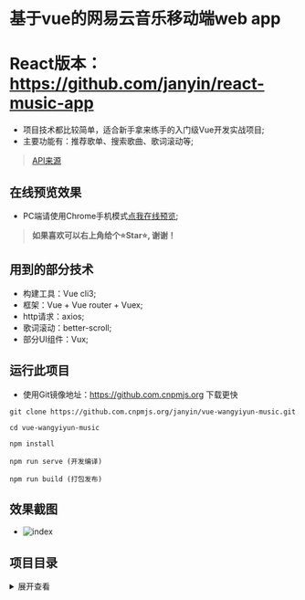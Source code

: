 # 基于vue的网易云音乐移动端web app

# React版本：https://github.com/janyin/react-music-app

* 项目技术都比较简单，适合新手拿来练手的入门级Vue开发实战项目;
* 主要功能有：推荐歌单、搜索歌曲、歌词滚动等;

>[API来源][2]

## 在线预览效果

* PC端请使用Chrome手机模式[点我在线预览][1];

 > <strong>如果喜欢可以右上角给个⭐Star⭐, 谢谢！</strong>

## 用到的部分技术

* 构建工具：Vue cli3;
* 框架：Vue + Vue router + Vuex;
* http请求：axios;
* 歌词滚动：better-scroll;
* 部分UI组件：Vux;

## 运行此项目

  - 使用Git镜像地址：https://github.com.cnpmjs.org 下载更快
  
  ```git
  git clone https://github.com.cnpmjs.org/janyin/vue-wangyiyun-music.git
  
  cd vue-wangyiyun-music
  
  npm install
  
  npm run serve (开发编译)

  npm run build (打包发布)
  ```

## 效果截图

* ![index](https://i.loli.net/2021/02/03/Pm8Vv5iXaOrM6y9.png)

## 项目目录

<details>
<summary>展开查看</summary>
<pre><code>

│  App.vue    //根组件
│  main.js    //项目入口
│  router.js  //vue router路由配置
│
├─api                       
│      getData.js           // Api数据请求参数配置
│
├─assets                    // 静态资源
│      disc_default.png
│      disc_plus.png
│      find.svg
│      foot.svg
│      footbg.png
│      hot_bg.jpg
│      hot_icon.png
│      like.svg
│      logo.svg
│      needle_plus.png
│      playbar.png
│      play_btn.png
│
├─components               //组件目录
│  │  comment.vue          //单个评论组件
│  │  header.vue           //首页头部
│  │  miniPlayer.vue       //底部迷你播放器
│  │  song.vue             //单个歌曲组件
│  │  
│  ├─indexTab              //index选项卡
│  │      footer.vue       //index底部
│  │      index.vue        //index选项卡组件入口
│  │      recommendList.vue  //推荐歌单组件
│  │
│  ├─rankTab               //排行榜选项卡
│  │      index.vue        //排行榜组件
│  │      
│  └─searchTab             //搜索选项卡
│          index.vue       //搜索选项卡组件入口
│          trending.vue    //热门搜索词组件
│
├─page                     //页面目录
│      home.vue            //主页
│      player.vue          //播放页面
│      playList.vue        //歌单页面
│
├─store                    //Vuex
│      actions.js
│      getters.js
│      index.js
│      mutations.js
│      state.js
│
├─styles                    //css目录
│      comment.css
│      player.css
│      playlist_page.css
│      remd_list.css
│      song_item.css
│
└─utils                      //公用JS目录
        global.js            //图片懒加载配置
        lrcparse.js          //歌词数据解析

</code></pre>

</details>

[1]: https://vue-wangyiyun-music.now.sh/#/
[2]: https://binaryify.github.io/NeteaseCloudMusicApi
